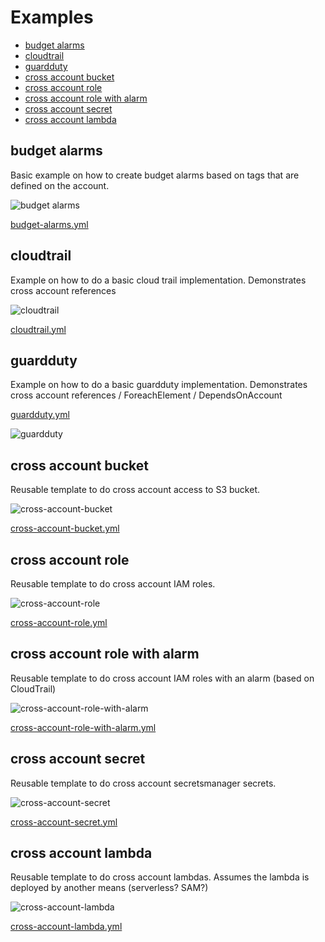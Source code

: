 

# Examples
<!-- @import "[TOC]" {cmd="toc" depthFrom=2 depthTo=6 orderedList=false} -->

<!-- code_chunk_output -->

- [budget alarms](#budget-alarms)
- [cloudtrail](#cloudtrail)
- [guardduty](#guardduty)
- [cross account bucket](#cross-account-bucket)
- [cross account role](#cross-account-role)
- [cross account role with alarm](#cross-account-role-with-alarm)
- [cross account secret](#cross-account-secret)
- [cross account lambda](#cross-account-lambda)

<!-- /code_chunk_output -->


## budget alarms

Basic example on how to create budget alarms based on tags that are defined on the account.

![budget alarms](img/budget-alarms.png)

[budget-alarms.yml](budget-alarms.yml)


## cloudtrail

Example on how to do a basic cloud trail implementation. Demonstrates cross account references

![cloudtrail](img/cloudtrail.png)

[cloudtrail.yml](cloudtrail.yml)



## guardduty

Example on how to do a basic guardduty implementation. Demonstrates cross account references / ForeachElement / DependsOnAccount

[guardduty.yml](guardduty.yml)

![guardduty](img/guardduty.png)



## cross account bucket

Reusable template to do cross account access to S3 bucket.

![cross-account-bucket](img/cross-account-bucket.png)

[cross-account-bucket.yml](cross-account-bucket.yml)



## cross account role

Reusable template to do cross account IAM roles.

![cross-account-role](img/cross-account-role.png)

[cross-account-role.yml](cross-account-role.yml)


## cross account role with alarm

Reusable template to do cross account IAM roles with an alarm (based on CloudTrail)

![cross-account-role-with-alarm](img/cross-account-role-with-alarm.png)

[cross-account-role-with-alarm.yml](cross-account-role-with-alarm.yml)



## cross account secret

Reusable template to do cross account secretsmanager secrets.

![cross-account-secret](img/cross-account-secret.png)

[cross-account-secret.yml](cross-account-secret.yml)


## cross account lambda

Reusable template to do cross account lambdas. Assumes the lambda is deployed by another means (serverless? SAM?)

![cross-account-lambda](img/cross-account-lambda.png)

[cross-account-lambda.yml](cross-account-lambda.yml)
